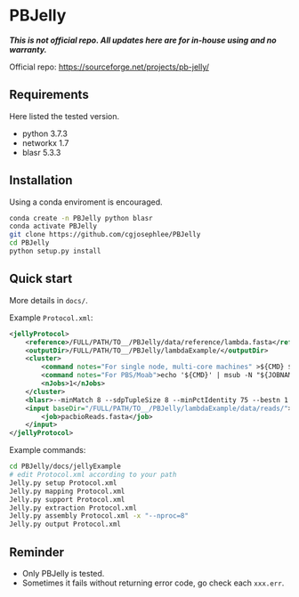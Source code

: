 # PBJelly
***This is not official repo. All updates here are for in-house using and no warranty.***

Official repo: https://sourceforge.net/projects/pb-jelly/

## Requirements
Here listed the tested version.

- python 3.7.3
- networkx 1.7
- blasr 5.3.3

## Installation
Using a conda enviroment is encouraged.

```bash
conda create -n PBJelly python blasr
conda activate PBJelly
git clone https://github.com/cgjosephlee/PBJelly
cd PBJelly
python setup.py install
```

## Quick start
More details in `docs/`.

Example `Protocol.xml`:

```xml
<jellyProtocol>
    <reference>/FULL/PATH/TO__/PBJelly/data/reference/lambda.fasta</reference>
    <outputDir>/FULL/PATH/TO__/PBJelly/lambdaExample/</outputDir>
    <cluster>
        <command notes="For single node, multi-core machines" >${CMD} ${JOBNAME} 2> ${STDERR} 1> ${STDOUT} &amp;</command>
        <command notes="For PBS/Moab">echo '${CMD}' | msub -N "${JOBNAME}" -o ${STDOUT} -e ${STDERR} -l nodes=1:ppn=8,mem=48000mb</command>
        <nJobs>1</nJobs>
    </cluster>
    <blasr>--minMatch 8 --sdpTupleSize 8 --minPctIdentity 75 --bestn 1 --nCandidates 10 --maxScore -500 --nproc 8 --noSplitSubreads</blasr>
    <input baseDir="/FULL/PATH/TO__/PBJelly/lambdaExample/data/reads/">
        <job>pacbioReads.fasta</job>
    </input>
</jellyProtocol>
```

Example commands:

```bash
cd PBJelly/docs/jellyExample
# edit Protocol.xml according to your path
Jelly.py setup Protocol.xml
Jelly.py mapping Protocol.xml
Jelly.py support Protocol.xml
Jelly.py extraction Protocol.xml
Jelly.py assembly Protocol.xml -x "--nproc=8"
Jelly.py output Protocol.xml
```

## Reminder
- Only PBJelly is tested.
- Sometimes it fails without returning error code, go check each `xxx.err`.